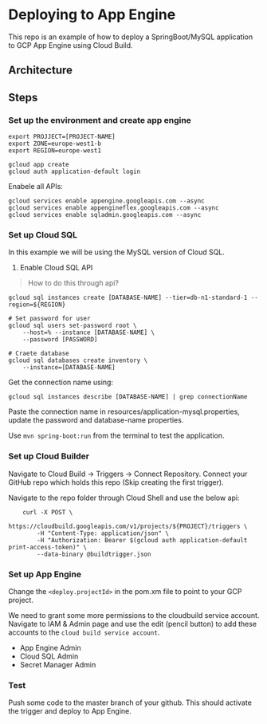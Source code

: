 # Deploying to App Engine
This repo is an example of how to deploy a SpringBoot/MySQL application to GCP App Engine using Cloud Build.

## Architecture

## Steps

### Set up the environment and create app engine

````
export PROJJECT=[PROJECT-NAME]
export ZONE=europe-west1-b
export REGION=europe-west1

gcloud app create
gcloud auth application-default login
````

Enabele all APIs:

````
gcloud services enable appengine.googleapis.com --async
gcloud services enable appengineflex.googleapis.com --async
gcloud services enable sqladmin.googleapis.com --async
````

### Set up Cloud SQL
In this example we will be using the MySQL version of Cloud SQL.

1. Enable Cloud SQL API
> How to do this through api?

````
gcloud sql instances create [DATABASE-NAME] --tier=db-n1-standard-1 --region=${REGION}

# Set password for user
gcloud sql users set-password root \
    --host=% --instance [DATABASE-NAME] \
    --password [PASSWORD]

# Craete database
gcloud sql databases create inventory \
    --instance=[DATABASE-NAME]

````

Get the connection name using:
````
gcloud sql instances describe [DATABASE-NAME] | grep connectionName
````
Paste the connection name in resources/application-mysql.properties, update the password and database-name properties.

Use `mvn spring-boot:run` from the terminal to test the application.

### Set up Cloud Builder

Navigate to Cloud Build -> Triggers -> Connect Repository. Connect your GitHub repo which holds this repo (Skip creating
the first trigger).

Navigate to the repo folder through Cloud Shell and use the below api:

````
    curl -X POST \
        https://cloudbuild.googleapis.com/v1/projects/${PROJECT}/triggers \
        -H "Content-Type: application/json" \
        -H "Authorization: Bearer $(gcloud auth application-default print-access-token)" \
        --data-binary @buildtrigger.json
````

### Set up App Engine
Change the `<deploy.projectId>` in the pom.xm file to point to your GCP project.

We need to grant some more permissions to the cloudbuild service account. Navigate to IAM & Admin page and use the edit
(pencil button) to add these accounts to the `cloud build service account`.
- App Engine Admin
- Cloud SQL Admin
- Secret Manager Admin

### Test
Push some code to the master branch of your github. This should activate the trigger and deploy to App Engine.


